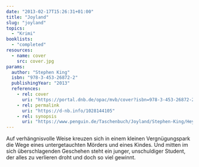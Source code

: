 ```yaml
---
date: "2013-02-17T15:26:31+01:00"
title: "Joyland"
slug: "joyland"
topics:
  - "Krimi"
booklists:
  - "completed"
resources:
  - name: cover
    src: cover.jpg
params:
  author: "Stephen King"
  isbn: "978-3-453-26872-2"
  publishingYear: "2013"
  references:
    - rel: cover
      uri: "https://portal.dnb.de/opac/mvb/cover?isbn=978-3-453-26872-2"
    - rel: permalink
      uri: "https://d-nb.info/1028144105"
    - rel: synopsis
      uri: "https://www.penguin.de/Taschenbuch/Joyland/Stephen-King/Heyne/e600966.rhd"
---
```

Auf verhängnisvolle Weise kreuzen sich in einem kleinen Vergnügungspark die Wege 
eines untergetauchten Mörders und eines Kindes. Und mitten im sich 
überschlagenden Geschehen steht ein junger, unschuldiger Student, der alles zu 
verlieren droht und doch so viel gewinnt.